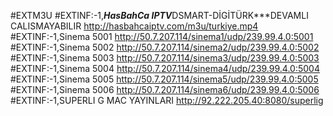 #EXTM3U
#EXTINF:-1,***HasBahCa IPTV***DSMART-DİGİTÜRK***DEVAMLI CALISMAYABILIR
http://hasbahcaiptv.com/m3u/turkiye.mp4
#EXTINF:-1,Sinema 5001
http://50.7.207.114/sinema1/udp/239.99.4.0:5001
#EXTINF:-1,Sinema 5002
http://50.7.207.114/sinema2/udp/239.99.4.0:5002
#EXTINF:-1,Sinema 5003
http://50.7.207.114/sinema3/udp/239.99.4.0:5003
#EXTINF:-1,Sinema 5004
http://50.7.207.114/sinema4/udp/239.99.4.0:5004
#EXTINF:-1,Sinema 5005
http://50.7.207.114/sinema5/udp/239.99.4.0:5005
#EXTINF:-1,Sinema 5006
http://50.7.207.114/sinema6/udp/239.99.4.0:5006
#EXTINF:-1,SUPERLI G MAC YAYINLARI
http://92.222.205.40:8080/superlig
